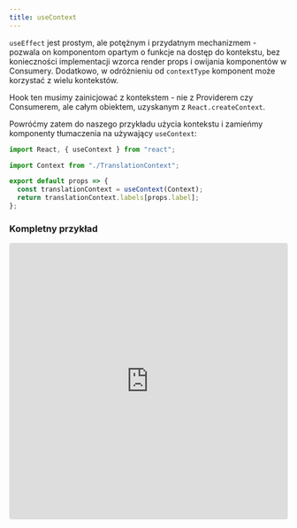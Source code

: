 ```yaml
---
title: useContext
---
```


`useEffect` jest prostym, ale potężnym i przydatnym mechanizmem - pozwala on komponentom opartym o funkcje na dostęp do kontekstu, bez konieczności implementacji wzorca render props i owijania komponentów w Consumery. Dodatkowo, w odróżnieniu od `contextType` komponent może korzystać z wielu kontekstów.

Hook ten musimy zainicjować z kontekstem - nie z Providerem czy Consumerem, ale całym obiektem, uzyskanym z `React.createContext`.

Powróćmy zatem do naszego przykładu użycia kontekstu i zamieńmy komponenty tłumaczenia na używający `useContext`:

```jsx
import React, { useContext } from "react";

import Context from "./TranslationContext";

export default props => {
  const translationContext = useContext(Context);
  return translationContext.labels[props.label];
};
```

### Kompletny przykład

<iframe src="https://codesandbox.io/embed/l7krlv419z" style="width:100%; height:500px; border:0; border-radius: 4px; overflow:hidden;" sandbox="allow-modals allow-forms allow-popups allow-scripts allow-same-origin"></iframe>
